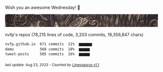 Wish you an awesome Wednesday! 🌼

![banner](https://github.com/nvfp/nvfp/raw/main/assets/banner.jpg)

nvfp's repos (78,215 lines of code, 3,203 commits, 18,356,847 chars)

```txt
nvfp.github.io  671 commits  21%  ▆▆▆▆▆▆
demo            568 commits  18%  ▆▆▆▆▆
tweet-posts     505 commits  16%  ▆▆▆▆▆
```

<sub>last update: Aug 23, 2023 - Counted by [Lineosaurus v1.1](https://github.com/Lineosaurus/Lineosaurus)</sub>